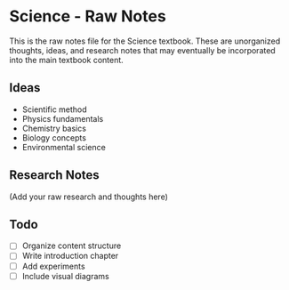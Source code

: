 # Science - Raw Notes

This is the raw notes file for the Science textbook. These are unorganized thoughts, ideas, and research notes that may eventually be incorporated into the main textbook content.

## Ideas

* Scientific method
* Physics fundamentals
* Chemistry basics
* Biology concepts
* Environmental science

## Research Notes

(Add your raw research and thoughts here)

## Todo

- [ ] Organize content structure
- [ ] Write introduction chapter
- [ ] Add experiments
- [ ] Include visual diagrams
